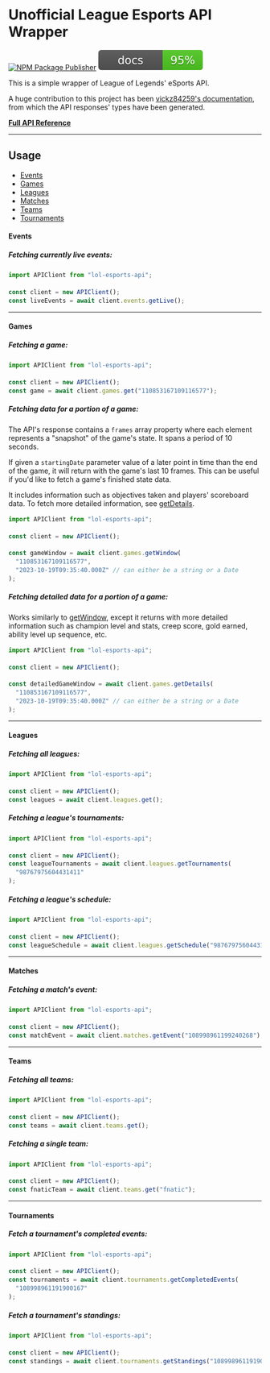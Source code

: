 # Unofficial League Esports API Wrapper

[![NPM Package Publisher](https://github.com/Viriatto/lol-esports-api/actions/workflows/npm-publish.yml/badge.svg)](https://github.com/Viriatto/lol-esports-api/actions/workflows/npm-publish.yml)
<img src="./docs/coverage.svg">

This is a simple wrapper of League of Legends' eSports API.

A huge contribution to this project has been [vickz84259's documentation](https://vickz84259.github.io/lolesports-api-docs/), from which the API responses' types have been generated.

**[Full API Reference](https://github.com/Viriatto/lol-esports-api/blob/master/docs/modules.md)**

---

## Usage

- [Events](#events)
- [Games](#games)
- [Leagues](#leagues)
- [Matches](#matches)
- [Teams](#teams)
- [Tournaments](#tournaments)

#### Events

##### Fetching currently live events:

```ts
import APIClient from "lol-esports-api";

const client = new APIClient();
const liveEvents = await client.events.getLive();
```

---

#### Games

##### Fetching a game:

```ts
import APIClient from "lol-esports-api";

const client = new APIClient();
const game = await client.games.get("110853167109116577");
```

##### Fetching data for a portion of a game:

The API's response contains a `frames` array property where each element represents a "snapshot" of the game's state. It spans a period of 10 seconds.

If given a `startingDate` parameter value of a later point in time than the end of the game, it will return with the game's last 10 frames. This can be useful if you'd like to fetch a game's finished state data.

It includes information such as objectives taken and players' scoreboard data. To fetch more detailed information, see [getDetails](#fetching-detailed-data-for-a-portion-of-a-game).

```ts
import APIClient from "lol-esports-api";

const client = new APIClient();

const gameWindow = await client.games.getWindow(
  "110853167109116577",
  "2023-10-19T09:35:40.000Z" // can either be a string or a Date
);
```

##### Fetching **detailed** data for a portion of a game:

Works similarly to [getWindow](#fetching-data-for-a-portion-of-a-game), except it returns with more detailed information such as champion level and stats, creep score, gold earned, ability level up sequence, etc.

```ts
import APIClient from "lol-esports-api";

const client = new APIClient();

const detailedGameWindow = await client.games.getDetails(
  "110853167109116577",
  "2023-10-19T09:35:40.000Z" // can either be a string or a Date
);
```

---

#### Leagues

##### Fetching all leagues:

```ts
import APIClient from "lol-esports-api";

const client = new APIClient();
const leagues = await client.leagues.get();
```

##### Fetching a league's tournaments:

```ts
import APIClient from "lol-esports-api";

const client = new APIClient();
const leagueTournaments = await client.leagues.getTournaments(
  "98767975604431411"
);
```

##### Fetching a league's schedule:

```ts
import APIClient from "lol-esports-api";

const client = new APIClient();
const leagueSchedule = await client.leagues.getSchedule("98767975604431411");
```

---

#### Matches

##### Fetching a match's event:

```ts
import APIClient from "lol-esports-api";

const client = new APIClient();
const matchEvent = await client.matches.getEvent("108998961199240268");
```

---

#### Teams

##### Fetching all teams:

```ts
import APIClient from "lol-esports-api";

const client = new APIClient();
const teams = await client.teams.get();
```

##### Fetching a single team:

```ts
import APIClient from "lol-esports-api";

const client = new APIClient();
const fnaticTeam = await client.teams.get("fnatic");
```

---

#### Tournaments

##### Fetch a tournament's completed events:

```ts
import APIClient from "lol-esports-api";

const client = new APIClient();
const tournaments = await client.tournaments.getCompletedEvents(
  "108998961191900167"
);
```

##### Fetch a tournament's standings:

```ts
import APIClient from "lol-esports-api";

const client = new APIClient();
const standings = await client.tournaments.getStandings("108998961191900167");
```
